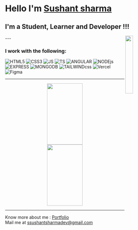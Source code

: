 # Hello I'm [Sushant sharma](https://sushantsharmadev.com)
## I'm a Student, Learner and Developer !!!
<img align="right" width="22%" src="https://www.memesmonkey.com/images/memesmonkey/b2/b2dd360b14b4f7d7680d90b3cd9376ba.jpeg">
---
<h3 align="left">I work with the following:</h3>
<p>
<img src="https://img.shields.io/badge/html5-%23E34F26.svg?style=for-the-badge&logo=html5&logoColor=white" alt="HTML5">
<img src="https://img.shields.io/badge/css3-%231572B6.svg?style=for-the-badge&logo=css3&logoColor=white" alt="CSS3">
<img src="https://img.shields.io/badge/javascript-%23323330.svg?style=for-the-badge&logo=javascript&logoColor=%23F7DF1E" alt="JS">
<img src="https://img.shields.io/badge/typescript-%23007ACC.svg?style=for-the-badge&logo=typescript&logoColor=white" alt="TS">
<img src="https://img.shields.io/badge/angular-%23DD0031.svg?style=for-the-badge&logo=angular&logoColor=white" alt="ANGULAR">
<img src="https://img.shields.io/badge/node.js-6DA55F?style=for-the-badge&logo=node.js&logoColor=white" alt="NODEjs">
<img src="https://img.shields.io/badge/express.js-%23404d59.svg?style=for-the-badge&logo=express&logoColor=%2361DAFB" alt="EXPRESS">
<img src="https://img.shields.io/badge/MongoDB-%234ea94b.svg?style=for-the-badge&logo=mongodb&logoColor=white" alt="MONGODB">
<img src="https://img.shields.io/badge/tailwindcss-%2338B2AC.svg?style=for-the-badge&logo=tailwind-css&logoColor=white" alt="TAILWINDcss">
<img src="https://img.shields.io/badge/vercel-%23000000.svg?style=for-the-badge&logo=vercel&logoColor=white" alt="Vercel">
<img src="https://img.shields.io/badge/figma-%23F24E1E.svg?style=for-the-badge&logo=figma&logoColor=white" alt="Figma">
</p>

---

<p align="center">
    <img width="48%" height="200px" src="https://github-readme-stats.vercel.app/api?username=sushantsharma08&show_icons=true&theme=tokyonight&show_icons=true" />
    <img width="48%" height="200px" src="https://github-readme-streak-stats.herokuapp.com/?user=sushantsharma08&theme=tokyonight" />
</p>

---

Know more about me : [Portfolio](https://sushantsharmadev.com)
<br />
Mail me at ssushantsharmadev@gmail.com
